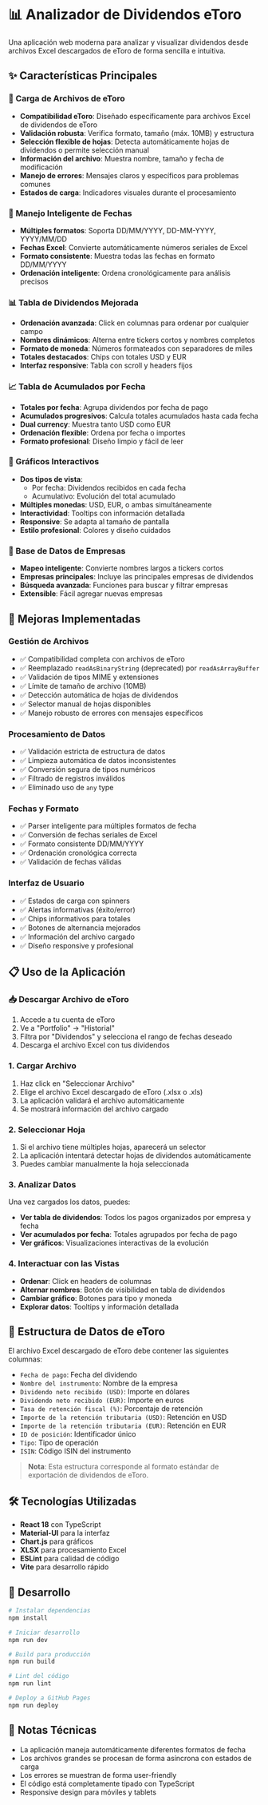 # 📊 Analizador de Dividendos eToro

Una aplicación web moderna para analizar y visualizar dividendos desde archivos Excel descargados de eToro de forma sencilla e intuitiva.

## ✨ Características Principales

### 🔄 Carga de Archivos de eToro
- **Compatibilidad eToro**: Diseñado específicamente para archivos Excel de dividendos de eToro
- **Validación robusta**: Verifica formato, tamaño (máx. 10MB) y estructura
- **Selección flexible de hojas**: Detecta automáticamente hojas de dividendos o permite selección manual
- **Información del archivo**: Muestra nombre, tamaño y fecha de modificación
- **Manejo de errores**: Mensajes claros y específicos para problemas comunes
- **Estados de carga**: Indicadores visuales durante el procesamiento

### 📅 Manejo Inteligente de Fechas
- **Múltiples formatos**: Soporta DD/MM/YYYY, DD-MM-YYYY, YYYY/MM/DD
- **Fechas Excel**: Convierte automáticamente números seriales de Excel
- **Formato consistente**: Muestra todas las fechas en formato DD/MM/YYYY
- **Ordenación inteligente**: Ordena cronológicamente para análisis precisos

### 📊 Tabla de Dividendos Mejorada
- **Ordenación avanzada**: Click en columnas para ordenar por cualquier campo
- **Nombres dinámicos**: Alterna entre tickers cortos y nombres completos
- **Formato de moneda**: Números formateados con separadores de miles
- **Totales destacados**: Chips con totales USD y EUR
- **Interfaz responsive**: Tabla con scroll y headers fijos

### 📈 Tabla de Acumulados por Fecha
- **Totales por fecha**: Agrupa dividendos por fecha de pago
- **Acumulados progresivos**: Calcula totales acumulados hasta cada fecha
- **Dual currency**: Muestra tanto USD como EUR
- **Ordenación flexible**: Ordena por fecha o importes
- **Formato profesional**: Diseño limpio y fácil de leer

### 🎯 Gráficos Interactivos
- **Dos tipos de vista**:
  - Por fecha: Dividendos recibidos en cada fecha
  - Acumulativo: Evolución del total acumulado
- **Múltiples monedas**: USD, EUR, o ambas simultáneamente
- **Interactividad**: Tooltips con información detallada
- **Responsive**: Se adapta al tamaño de pantalla
- **Estilo profesional**: Colores y diseño cuidados

### 🏢 Base de Datos de Empresas
- **Mapeo inteligente**: Convierte nombres largos a tickers cortos
- **Empresas principales**: Incluye las principales empresas de dividendos
- **Búsqueda avanzada**: Funciones para buscar y filtrar empresas
- **Extensible**: Fácil agregar nuevas empresas

## 🚀 Mejoras Implementadas

### Gestión de Archivos
- ✅ Compatibilidad completa con archivos de eToro
- ✅ Reemplazado `readAsBinaryString` (deprecated) por `readAsArrayBuffer`
- ✅ Validación de tipos MIME y extensiones
- ✅ Límite de tamaño de archivo (10MB)
- ✅ Detección automática de hojas de dividendos
- ✅ Selector manual de hojas disponibles
- ✅ Manejo robusto de errores con mensajes específicos

### Procesamiento de Datos
- ✅ Validación estricta de estructura de datos
- ✅ Limpieza automática de datos inconsistentes
- ✅ Conversión segura de tipos numéricos
- ✅ Filtrado de registros inválidos
- ✅ Eliminado uso de `any` type

### Fechas y Formato
- ✅ Parser inteligente para múltiples formatos de fecha
- ✅ Conversión de fechas seriales de Excel
- ✅ Formato consistente DD/MM/YYYY
- ✅ Ordenación cronológica correcta
- ✅ Validación de fechas válidas

### Interfaz de Usuario
- ✅ Estados de carga con spinners
- ✅ Alertas informativas (éxito/error)
- ✅ Chips informativos para totales
- ✅ Botones de alternancia mejorados
- ✅ Información del archivo cargado
- ✅ Diseño responsive y profesional

## 📋 Uso de la Aplicación

### 📥 Descargar Archivo de eToro
1. Accede a tu cuenta de eToro
2. Ve a "Portfolio" → "Historial" 
3. Filtra por "Dividendos" y selecciona el rango de fechas deseado
4. Descarga el archivo Excel con tus dividendos

### 1. Cargar Archivo
1. Haz click en "Seleccionar Archivo"
2. Elige el archivo Excel descargado de eToro (.xlsx o .xls)
3. La aplicación validará el archivo automáticamente
4. Se mostrará información del archivo cargado

### 2. Seleccionar Hoja
1. Si el archivo tiene múltiples hojas, aparecerá un selector
2. La aplicación intentará detectar hojas de dividendos automáticamente
3. Puedes cambiar manualmente la hoja seleccionada

### 3. Analizar Datos
Una vez cargados los datos, puedes:
- **Ver tabla de dividendos**: Todos los pagos organizados por empresa y fecha
- **Ver acumulados por fecha**: Totales agrupados por fecha de pago
- **Ver gráficos**: Visualizaciones interactivas de la evolución

### 4. Interactuar con las Vistas
- **Ordenar**: Click en headers de columnas
- **Alternar nombres**: Botón de visibilidad en tabla de dividendos  
- **Cambiar gráfico**: Botones para tipo y moneda
- **Explorar datos**: Tooltips y información detallada

## 🔧 Estructura de Datos de eToro

El archivo Excel descargado de eToro debe contener las siguientes columnas:
- `Fecha de pago`: Fecha del dividendo
- `Nombre del instrumento`: Nombre de la empresa
- `Dividendo neto recibido (USD)`: Importe en dólares
- `Dividendo neto recibido (EUR)`: Importe en euros
- `Tasa de retención fiscal (%)`: Porcentaje de retención
- `Importe de la retención tributaria (USD)`: Retención en USD
- `Importe de la retención tributaria (EUR)`: Retención en EUR
- `ID de posición`: Identificador único
- `Tipo`: Tipo de operación
- `ISIN`: Código ISIN del instrumento

> **Nota**: Esta estructura corresponde al formato estándar de exportación de dividendos de eToro.

## 🛠️ Tecnologías Utilizadas

- **React 18** con TypeScript
- **Material-UI** para la interfaz
- **Chart.js** para gráficos
- **XLSX** para procesamiento Excel
- **ESLint** para calidad de código
- **Vite** para desarrollo rápido

## 🚀 Desarrollo

```bash
# Instalar dependencias
npm install

# Iniciar desarrollo
npm run dev

# Build para producción
npm run build

# Lint del código
npm run lint

# Deploy a GitHub Pages
npm run deploy
```

## 📝 Notas Técnicas

- La aplicación maneja automáticamente diferentes formatos de fecha
- Los archivos grandes se procesan de forma asíncrona con estados de carga
- Los errores se muestran de forma user-friendly
- El código está completamente tipado con TypeScript
- Responsive design para móviles y tablets
